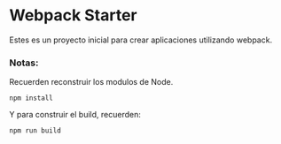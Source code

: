 # Webpack Starter

Estes es un proyecto inicial para crear aplicaciones utilizando webpack.

### Notas:
Recuerden reconstruir los modulos de Node.

```
npm install
```

Y para construir el build, recuerden: 

```
npm run build
```
